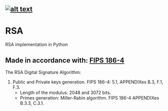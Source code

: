 [![alt text](https://img.shields.io/badge/python-3.8-red)](https://python.org)
---
# RSA
RSA implementation in Python 

Made in accordance with: [FIPS 186-4](https://csrc.nist.gov/publications/detail/fips/186/4/final) 
---
The RSA Digital Signature Algorithm:

1. Public and Private keys generation. FIPS 186-4: 5.1, APPENDIXes B.3, F.1, F.3.
    - Length of the modulus: 2048 and 3072 bits.
    - Primes generation: Miller-Rabin algorithm. FIPS 186-4 APPENDIXes B.3.3, C.3.1.
